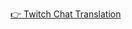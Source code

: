 [👉 Twitch Chat Translation](https://crashmax-dev.github.io/twitch-chat-translation/twitch-chat-translation.user.js)
